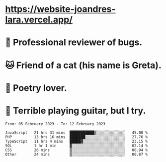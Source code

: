 # https://website-joandres-lara.vercel.app/
# 🐛 Professional reviewer of bugs.
# 🐱 Friend of a cat (his name is Greta).
# 📜 Poetry lover.
# 🎸 Terrible playing guitar, but I try.

<!--START_SECTION:waka-->

```text
From: 05 February 2023 - To: 12 February 2023

JavaScript   21 hrs 31 mins  ███████████▒░░░░░░░░░░░░░   45.00 %
PHP          13 hrs 16 mins  ███████░░░░░░░░░░░░░░░░░░   27.76 %
TypeScript   11 hrs 4 mins   █████▓░░░░░░░░░░░░░░░░░░░   23.15 %
SQL          1 hr 1 min      ▓░░░░░░░░░░░░░░░░░░░░░░░░   02.14 %
CSS          26 mins         ▒░░░░░░░░░░░░░░░░░░░░░░░░   00.94 %
Other        24 mins         ▒░░░░░░░░░░░░░░░░░░░░░░░░   00.87 %
```

<!--END_SECTION:waka-->
